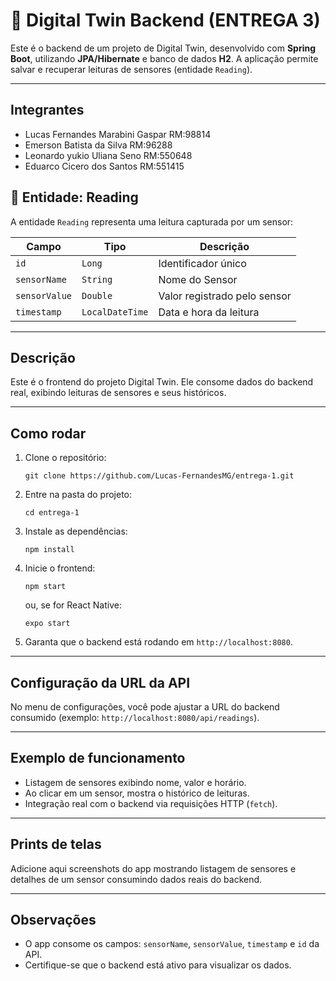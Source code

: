 # 📡 Digital Twin Backend (ENTREGA 3) 

Este é o backend de um projeto de Digital Twin, desenvolvido com **Spring Boot**, utilizando **JPA/Hibernate** e banco de dados **H2**. A aplicação permite salvar e recuperar leituras de sensores (entidade `Reading`).

---
## Integrantes 
- Lucas Fernandes Marabini Gaspar  RM:98814
- Emerson Batista da Silva  RM:96288
- Leonardo yukio Uliana Seno RM:550648
- Eduarco Cicero dos Santos RM:551415

## 🧱 Entidade: Reading

A entidade `Reading` representa uma leitura capturada por um sensor:

| Campo         | Tipo            | Descrição                        |
|---------------|-----------------|----------------------------------|
| `id`          | `Long`          | Identificador único              |
| `sensorName`  | `String`        | Nome do Sensor                   |
| `sensorValue` | `Double`        | Valor registrado pelo sensor     |
| `timestamp`   | `LocalDateTime` | Data e hora da leitura           |

---

## Descrição

Este é o frontend do projeto Digital Twin. Ele consome dados do backend real, exibindo leituras de sensores e seus históricos.

---

## Como rodar

1. Clone o repositório:
   ```
   git clone https://github.com/Lucas-FernandesMG/entrega-1.git
   ```
2. Entre na pasta do projeto:
   ```
   cd entrega-1
   ```
3. Instale as dependências:
   ```
   npm install
   ```
4. Inicie o frontend:
   ```
   npm start
   ```
   ou, se for React Native:
   ```
   expo start
   ```
5. Garanta que o backend está rodando em `http://localhost:8080`.

---

## Configuração da URL da API

No menu de configurações, você pode ajustar a URL do backend consumido (exemplo: `http://localhost:8080/api/readings`).

---

## Exemplo de funcionamento

- Listagem de sensores exibindo nome, valor e horário.
- Ao clicar em um sensor, mostra o histórico de leituras.
- Integração real com o backend via requisições HTTP (`fetch`).

---

## Prints de telas

Adicione aqui screenshots do app mostrando listagem de sensores e detalhes de um sensor consumindo dados reais do backend.

---

## Observações

- O app consome os campos: `sensorName`, `sensorValue`, `timestamp` e `id` da API.
- Certifique-se que o backend está ativo para visualizar os dados.
